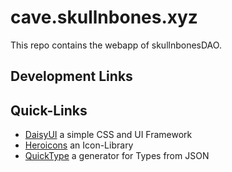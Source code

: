 # cave.skullnbones.xyz

This repo contains the webapp of skullnbonesDAO.

## Development Links

## Quick-Links

- [DaisyUI](https://daisyui.com/components/table/) a simple CSS and UI Framework
- [Heroicons](https://heroicons.com/) an Icon-Library
- [QuickType](https://app.quicktype.io/) a generator for Types from JSON
